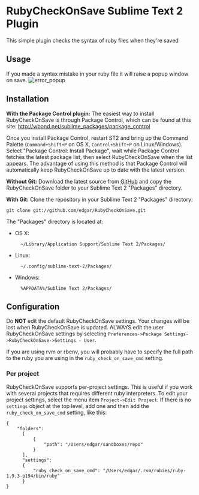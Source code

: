 RubyCheckOnSave Sublime Text 2 Plugin
=====================================

This simple plugin checks the syntax of ruby files when they're saved

Usage
-----

If you made a syntax mistake in your ruby file it will raise a popup window on save.
![error_popup](https://raw.github.com/edgar/RubyCheckOnSave/screenshots/screenshot.png)

Installation
------------

**With the Package Control plugin:** The easiest way to install RubyCheckOnSave is through Package Control, which can be found at this site: http://wbond.net/sublime_packages/package_control

Once you install Package Control, restart ST2 and bring up the Command Palette (`Command+Shift+P` on OS X, `Control+Shift+P` on Linux/Windows). Select "Package Control: Install Package", wait while Package Control fetches the latest package list, then select RubyCheckOnSave when the list appears. The advantage of using this method is that Package Control will automatically keep RubyCheckOnSave up to date with the latest version.

**Without Git:** Download the latest source from [GitHub](https://github.com/edgar/RubyCheckOnSave) and copy the RubyCheckOnSave folder to your Sublime Text 2 "Packages" directory.

**With Git:** Clone the repository in your Sublime Text 2 "Packages" directory:

    git clone git://github.com/edgar/RubyCheckOnSave.git


The "Packages" directory is located at:

* OS X:

        ~/Library/Application Support/Sublime Text 2/Packages/

* Linux:

        ~/.config/sublime-text-2/Packages/

* Windows:

        %APPDATA%/Sublime Text 2/Packages/

Configuration
-------------

Do **NOT** edit the default RubyCheckOnSave settings. Your changes will be lost when RubyCheckOnSave is updated. ALWAYS edit the user RubyCheckOnSave settings by selecting `Preferences->Package Settings->RubyCheckOnSave->Settings - User`.

If you are using rvm or rbenv, you will probably have to specify the full path to the ruby you are using in the `ruby_check_on_save_cmd` setting.

### Per project

RubyCheckOnSave supports per-project settings. This is useful if you work with several projects that requires different ruby interpreters. To edit your project settings, select the menu item `Project->Edit Project`. If there is no `settings` object at the top level, add one and then add the `ruby_check_on_save_cmd` setting, like this:

    {
        "folders":
          [
              {
                  "path": "/Users/edgar/sandboxes/repo"
              }
          ],
          "settings":
          {
              "ruby_check_on_save_cmd": "/Users/edgar/.rvm/rubies/ruby-1.9.3-p194/bin/ruby"
          }
    }

